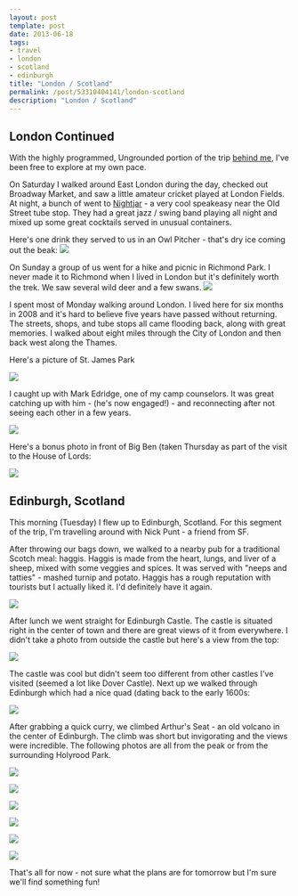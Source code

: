 ```yaml
---
layout: post
template: post
date: 2013-06-18
tags:
- travel
- london
- scotland
- edinburgh
title: "London / Scotland"
permalink: /post/53310404141/london-scotland
description: "London / Scotland"
---
```

## London Continued

With the highly programmed, Ungrounded portion of the trip [behind me](http://blog.randylubin.com/post/52984425893/london-ungrounded), I've been free to explore at my own pace.

On Saturday I walked around East London during the day, checked out Broadway Market, and saw a little amateur cricket played at London Fields. At night, a bunch of went to [Nightjar](www.barnightjar.com/) - a very cool speakeasy near the Old Street tube stop. They had a great jazz / swing band playing all night and mixed up some great cocktails served in unusual containers.

Here's one drink they served to us in an Owl Pitcher - that's dry ice coming out the beak:
![](/images/e7e191f262595f777dea49bfd32eee03e57d1404e6f9d43aa7760c1415b07690.jpg)

On Sunday a group of us went for a hike and picnic in Richmond Park. I never made it to Richmond when I lived in London but it's definitely worth the trek. We saw several wild deer and a few swans.
![](/images/4810ddcdd1d61affe9f4798c899ccf96438704f384019b8df40b3e29bb799c4c.jpg)

I spent most of Monday walking around London. I lived here for six months in 2008 and it's hard to believe five years have passed without returning. The streets, shops, and tube stops all came flooding back, along with great memories. I walked about eight miles through the City of London and then back west along the Thames.

Here's a picture of St. James Park

![](/images/ca2e0878bf4d773062aa13655dc28943283680f1f2844c451af046b4c93ea112.jpg)

I caught up with Mark Edridge, one of my camp counselors. It was great catching up with him - (he's now engaged!) - and reconnecting after not seeing each other in a few years.

![](/images/77e42278fe2a0795bf3a36dc5d7297057ebe186b3b53eb9ca66461bb2d2a1791.jpg)



Here's a bonus photo in front of Big Ben (taken Thursday as part of the visit to the House of Lords:

![](/images/002811b1208b05744a87c275cf7168670fab14c9bfa15e6e66aa352f47836d67.jpg)


## Edinburgh, Scotland

This morning (Tuesday) I flew up to Edinburgh, Scotland. For this segment of the trip, I'm travelling around with Nick Punt - a friend from SF.

After throwing our bags down, we walked to a nearby pub for a traditional Scotch meal: haggis. Haggis is made from the heart, lungs, and liver of a sheep, mixed with some veggies and spices. It was served with "neeps and tatties" - mashed turnip and potato. Haggis has a rough reputation with tourists but I actually liked it. I'd definitely have it again.

![](/images/fbe1b66153dddada24d93b65e293c14ecde2242ab22b8812d91c0c83e9746e80.jpg)

After lunch we went straight for Edinburgh Castle. The castle is situated right in the center of town and there are great views of it from everywhere. I didn't take a photo from outside the castle but here's a view from the top:

![](/images/653e91f857ecb4d9b176523b0d64048d01349492a9edb20d54e3e0cdd136f551.jpg)

The castle was cool but didn't seem too different from other castles I've visited (seemed a lot like Dover Castle). Next up we walked through Edinburgh which had a nice quad (dating back to the early 1600s:

![](/images/962279dbbbeaed9e13f7a8acc83e01ca49df8787198dff1b6a4a170606b82ef0.jpg)

After grabbing a quick curry, we climbed Arthur's Seat - an old volcano in the center of Edinburgh. The climb was short but invigorating and the views were incredible. The following photos are all from the peak or from the surrounding Holyrood Park.

![](/images/bf03f2850e8116039a265b71fb4c8c6ad93989902e14306844274b6343dfd7e7.jpg)

![](/images/ad302d3743af58f5be179efd5fff446ba2c59badd2d0413be75f4c0375414b5a.jpg)

![](/images/82eccf8f4b28272f20aab303050b328c125a7b4edf46472ef25da4c172f0dcee.jpg)

![](/images/9c0eaa89f5f5b50df8c923d8b0be7bc5f7c2ef304acd2df0655182c1cf818be7.jpg)

![](/images/b78b6c14670454d98b33b8a7cde59594f2ed764018caf0dddf5f017a65d1e00a.jpg)

![](/images/ba7f6faacfb91aa415f8047d4e0cdd1979f1be7c33febd8f8e75cf75bf11bfdc.jpg)

That's all for now - not sure what the plans are for tomorrow but I'm sure we'll find something fun!